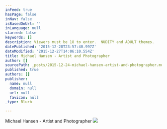 ```yaml
---
inFeed: true
hasPage: false
inNav: false
isBasedOnUrl: ''
inLanguage: null
starred: false
keywords: []
description: Viewers must be 18 to enter.  NUDITY and ADULT themes.
datePublished: '2015-12-28T23:57:40.997Z'
dateModified: '2015-12-27T14:06:10.554Z'
title: Michael Hansen - Artist and Photographer
author: []
sourcePath: _posts/2015-12-24-michael-hansen-artist-and-photographer.md
published: true
authors: []
publisher:
  name: null
  domain: null
  url: null
  favicon: null
_type: Blurb

---
```

Michael Hansen - Artist and Photographer
![](https://s3-us-west-2.amazonaws.com/the-grid-img/p/4300bfde978c72c9bd63a42405c16327fb67acc4.jpg)